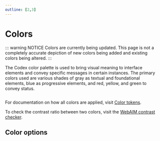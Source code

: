 ```yaml
---
outline: [2,3]
---
```


<script setup>
import CdxDocsColorLists from '../../src/components/color-lists/ColorLists.vue';
</script>

# Colors

::: warning NOTICE
Colors are currently being updated. This page is not a completely accurate depiction of new colors being added and existing colors being altered.
:::

The Codex color palette is used to bring visual meaning to interface elements and convey specific
messages in certain instances. The primary colors used are various shades of gray as textual and
foundational elements, blue as progressive elements, and red, yellow, and green to convey status.

<div class="cdx-docs-primary-colors">
	<div class="cdx-docs-primary-colors__subtle"></div>
	<div class="cdx-docs-primary-colors__neutral"></div>
	<div class="cdx-docs-primary-colors__neutral-subtle"></div>
	<div class="cdx-docs-primary-colors__base"></div>
	<div class="cdx-docs-primary-colors__progressive"></div>
	<div class="cdx-docs-primary-colors__red"></div>
	<div class="cdx-docs-primary-colors__yellow"></div>
	<div class="cdx-docs-primary-colors__green"></div>
</div>

For documentation on how all colors are applied, visit [Color tokens](../design-tokens/color.md).

To check the contrast ratio between two colors, visit the [WebAIM contrast checker](http://webaim.org/resources/contrastchecker/).

## Color options

<cdx-docs-color-lists />

<style lang="less">
@import ( reference ) '@wikimedia/codex-design-tokens/theme-wikimedia-ui.less';

.cdx-docs-primary-colors {
	display: grid;
	/* stylelint-disable-next-line plugin/no-unsupported-browser-features */
	grid-template-columns: repeat( 12, 1fr );
	grid-template-rows: repeat( 6, 1fr );

	// We want the grid to be 1/3rd as tall as it is wide. This hidden grid item will span 4
	// columns, or 1/3rd the width of the grid, then has a padding-bottom of 100% to make it the
	// height of 1/3rd of the grid. This will force the entire visible grid to be the right height.
	&::before {
		content: '';
		// Span 1/3rd the width of the grid.
		grid-column: 1 / span 4;
		// Span the full height of the grid.
		grid-row: 1 / span 6;
		width: 0;
		// Make the "height" of this item equal to 4 columns, the column-span of this item.
		padding-bottom: @size-full;
	}

	&__subtle {
		background-color: @color-subtle;
		grid-column: 1 / span 2;
		grid-row: 1 / span 3;
	}

	&__neutral {
		background-color: @background-color-neutral;
		grid-column: 3;
		grid-row: 1 / span 3;
	}

	&__neutral-subtle {
		background-color: @background-color-neutral-subtle;
		grid-column: 4;
		grid-row: 1 / span 3;
	}

	&__base {
		background-color: @color-base;
		grid-column: 1 / span 4;
		grid-row: 4 / span 3;
	}

	&__progressive {
		background-color: @background-color-progressive;
		grid-column: 5 / span 4;
		grid-row: 1 / span 6;
	}

	&__red {
		background-color: @color-error;
		grid-column: 9 / span 4;
		grid-row: 1 / span 2;
	}

	&__yellow {
		background-color: @color-warning;
		grid-column: 9 / span 4;
		grid-row: 3 / span 2;
	}

	&__green {
		background-color: @color-success;
		grid-column: 9 / span 4;
		grid-row: 5 / span 2;
	}
}
</style>
